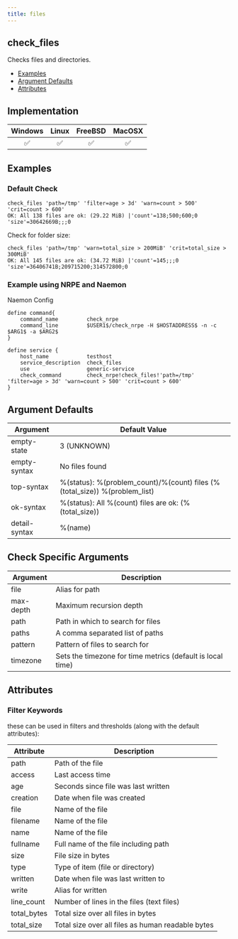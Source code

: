 ```yaml
---
title: files
---
```


## check_files

Checks files and directories.

- [Examples](#examples)
- [Argument Defaults](#argument-defaults)
- [Attributes](#attributes)

## Implementation

| Windows            | Linux              | FreeBSD            | MacOSX             |
|:------------------:|:------------------:|:------------------:|:------------------:|
| :white_check_mark: | :white_check_mark: | :white_check_mark: | :white_check_mark: |

## Examples

### Default Check

    check_files 'path=/tmp' 'filter=age > 3d' 'warn=count > 500' 'crit=count > 600'
    OK: All 138 files are ok: (29.22 MiB) |'count'=138;500;600;0 'size'=30642669B;;;0

Check for folder size:

    check_files 'path=/tmp' 'warn=total_size > 200MiB' 'crit=total_size > 300MiB'
    OK: All 145 files are ok: (34.72 MiB) |'count'=145;;;0 'size'=36406741B;209715200;314572800;0

### Example using NRPE and Naemon

Naemon Config

    define command{
        command_name         check_nrpe
        command_line         $USER1$/check_nrpe -H $HOSTADDRESS$ -n -c $ARG1$ -a $ARG2$
    }

    define service {
        host_name            testhost
        service_description  check_files
        use                  generic-service
        check_command        check_nrpe!check_files!'path=/tmp' 'filter=age > 3d' 'warn=count > 500' 'crit=count > 600'
    }

## Argument Defaults

| Argument      | Default Value                                                              |
| ------------- | -------------------------------------------------------------------------- |
| empty-state   | 3 (UNKNOWN)                                                                |
| empty-syntax  | No files found                                                             |
| top-syntax    | %(status): %(problem_count)/%(count) files (%(total_size)) %(problem_list) |
| ok-syntax     | %(status): All %(count) files are ok: (%(total_size))                      |
| detail-syntax | %(name)                                                                    |

## Check Specific Arguments

| Argument  | Description                                                |
| --------- | ---------------------------------------------------------- |
| file      | Alias for path                                             |
| max-depth | Maximum recursion depth                                    |
| path      | Path in which to search for files                          |
| paths     | A comma separated list of paths                            |
| pattern   | Pattern of files to search for                             |
| timezone  | Sets the timezone for time metrics (default is local time) |

## Attributes

### Filter Keywords

these can be used in filters and thresholds (along with the default attributes):

| Attribute   | Description                                       |
| ----------- | ------------------------------------------------- |
| path        | Path of the file                                  |
| access      | Last access time                                  |
| age         | Seconds since file was last written               |
| creation    | Date when file was created                        |
| file        | Name of the file                                  |
| filename    | Name of the file                                  |
| name        | Name of the file                                  |
| fullname    | Full name of the file including path              |
| size        | File size in bytes                                |
| type        | Type of item (file or directory)                  |
| written     | Date when file was last written to                |
| write       | Alias for written                                 |
| line_count  | Number of lines in the files (text files)         |
| total_bytes | Total size over all files in bytes                |
| total_size  | Total size over all files as human readable bytes |
